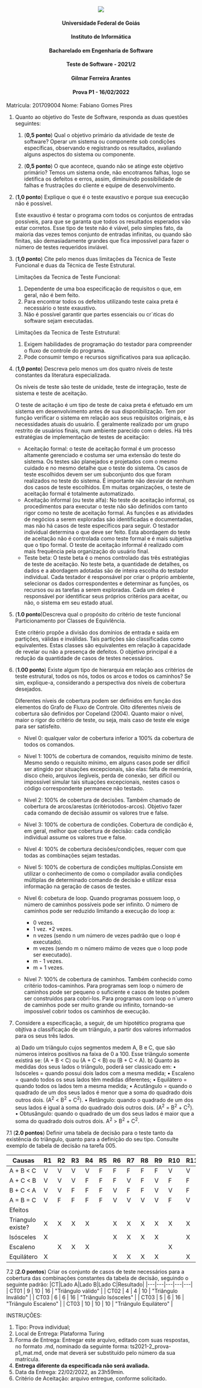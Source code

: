 <div align=center>
  <img src="brasaooficialcolorido.png">
</div>

#### <p style="text-align: center;">Universidade Federal de Goiás</p>
#### <p style="text-align: center;">Instituto de Informática</p>
#### <p style="text-align: center;">Bacharelado em Engenharia de Software</p>
#### <p style="text-align: center;">Teste de Software - 2021/2</p>
#### <p style="text-align: center;">Gilmar Ferreira Arantes</p>
####  <p style="text-align: center;"> Prova P1 - 16/02/2022</p>

Matrícula: 201709004
Nome: Fabiano Gomes Pires

1. Quanto ao objetivo do Teste de Software, responda as duas questões seguintes:
   1. (**0,5 ponto**) Qual o objetivo primário da atividade de teste de software?
      Operar um sistema ou componente sob condições específicas, observando e registrando os resultados, avaliando alguns aspectos do sistema ou componente.

   2. (**0,5 ponto**) O que acontece, quando não se atinge este objetivo primário?
      Temos um sistema onde, não encotramos falhas, logo se idetifica os defeitos e erros, assim, diminuindo possibilidade de falhas e frustrações do cliente e equipe de desenvolvimento.
2. (**1,0 ponto**) Explique o que é o teste exaustivo e porque sua execução não é possível.
   
   Este exaustivo é testar o programa com todos os conjuntos de entradas possíveis, para que se garanta que todos os resultados esperados vão estar corretos.
   Esse tipo de teste não é viável, pelo simples fato, da maioria das vezes temos conjunto de entradas infinitas, ou quando são finitas, são demasiadamente grandes que fica impossível para fazer o número de testes requeridos inviável.

3. (**1,0 ponto**) Cite pelo menos duas limitações da Técnica de Teste Funcional e duas da Técnica de Teste Estrutural.
   
   Limitações da Tecnica de Teste Funcional: 
      1. Dependente de uma boa especificação de requisitos o que, em geral, não é bem feito.
      2. Para encontrar todos os defeitos utilizando teste caixa preta é necessário o teste exaustivo.
      3. Não é possível garantir que partes essenciais ou cr´ıticas do software sejam executadas.

   Limitações da Tecnica de Teste Estrutural:
      1. Exigem habilidades de programação do testador para
      compreender o fluxo de controle do programa.
      2. Pode consumir tempo e recursos significativos para sua aplicação.

4. (**1,0 ponto**) Descreva pelo menos um dos quatro níveis de teste constantes da literatura especializada.
   
   Os níveis de teste são teste de unidade, teste de integração, teste de sistema e teste de aceitação.

   O teste de acitação é um tipo de teste de caixa preta é efetuado em um sistema em desenvolvimento antes de sua disponibilização. Tem por função verificar o sistema em relação aos seus requisitos originais, e às necessidades atuais do usuário. É geralmente realizado por um grupo restrito de usuários finais, num ambiente parecido com o deles. Há três estratégias de implementação de testes de aceitação: 
   * Aceitação formal: o teste de aceitação formal é um processo altamente gerenciado e costuma ser uma extensão do teste do sistema. Os testes são planejados e projetados com o mesmo cuidado e no mesmo detalhe que o teste do sistema. Os casos de teste escolhidos devem ser um subconjunto dos que foram realizados no teste do sistema. É importante não desviar de nenhum dos casos de teste escolhidos. Em muitas organizações, o teste de aceitação formal é totalmente automatizado. 
   * Aceitação informal (ou teste alfa): No teste de aceitação informal, os procedimentos para executar o teste não são definidos com tanto rigor como no teste de aceitação formal. As funções e as atividades de negócios a serem exploradas são identificadas e documentadas, mas não há casos de teste específicos para seguir. O testador individual determina o que deve ser feito. Esta abordagem do teste de aceitação não é controlada como teste formal e é mais subjetiva que o tipo formal. O teste de aceitação informal é realizado com mais frequência pela organização do usuário final.
   * Teste beta: O teste beta é o menos controlado das três estratégias de teste de aceitação. No teste beta, a quantidade de detalhes, os dados e a abordagem adotadas são de inteira escolha do testador individual. Cada testador é responsável por criar o próprio ambiente, selecionar os dados correspondentes e determinar as funções, os recursos ou as tarefas a serem exploradas. Cada um deles é responsável por identificar seus próprios critérios para aceitar, ou não, o sistema em seu estado atual.

5. (**1.0 ponto**)Descreva qual o propósito do critério de teste funcional Particionamento por Classes de Equivlência.
   
   Este critério propõe a divisão dos domínios de entrada e saída em partições, válidas e inválidas. Tais partições são classificadas como equivalentes.
   Estas classes são equivalentes em relação à capacidade de revelar ou não a presença de defeitos. O objetivo principal é a redução da quantidade de casos de testes necessários.

6. (**1.00 ponto**) Existe algum tipo de hierarquia em relação aos critérios de teste estrutural, todos os nós, todos os arcos e todos os caminhos? Se sim, explique-a, considerando a perspectiva dos níveis de cobertura desejados.
   
   Diferentes níveis de cobertura podem ser definidos em função
   dos elementos do Grafo de Fluxo de Controle. Oito diferentes níveis de cobertura são definidos por Copeland (2004). Quanto maior o nível, maior o rigor do critério de teste, ou seja, mais caso de teste ele exige para ser satisfeito.
      * Nível 0: qualquer valor de cobertura inferior a 100% da
      cobertura de todos os comandos.
      * Nível 1: 100% de cobertura de comandos, requisito mínimo de teste. Mesmo sendo o requisito mínimo, em alguns casos pode ser dificil ser atingido por situações excepcionais, são elas:  falta de memória, disco cheio, arquivos ilegíveis, perda de conexão, ser difícil ou impossível simular tais situações excepcionais, nestes casos o código correspondente permanece não testado.
      * Nível 2: 100% de cobertura de decisões. Também chamado de cobertura de arcos/arestas (critériotodos-arcos). Objetivo fazer cada comando de decisão assumir os valores true e false.
      * Nível 3: 100% de cobertura de condições. Cobertura de condição é, em geral, melhor que cobertura de decisão: cada condição individual assume os valores true e false.
      * Nível 4: 100% de cobertura decisões/condições, requer com que todas as combinações sejam testadas.
      * Nível 5:  100% de cobertura de condições multiplas.Consiste em utilizar o conhecimento de como o compilador
      avalia condições múltiplas de determinado comando de decisão e utilizar essa informação na geração de casos de testes.
      * Nível 6: cobetura de loop. Quando programas possuem loop, o número de caminhos possíveis pode ser infinito.
      O número de caminhos pode ser reduzido limitando a execução do loop a:
         * 0 vezes.
         * 1 vez.
         *2 vezes.
         * n vezes (sendo n um número de vezes padrão que o loop é executado).
         * m vezes (sendo m o número máimo de vezes que o loop pode ser executado).
         * m - 1 vezes.
         * m + 1 vezes.

      * Nível 7: 100% de cobertura de caminhos. Também conhecido como critério todos-caminhos. Para programas sem loop o número de caminhos pode ser pequeno o suficiente e casos de testes podem ser construídos para cobri-los.
      Para programas com loop o n´umero de caminhos pode ser muito grande ou infinito, tornando-se impossível cobrir todos os caminhos de execução.


7. Considere a especificação, a seguir, de um hipotético programa que objtiva a classificação de um triângulo, a partir dos valores informados para os seus três lados.

   a) Dado um triângulo cujos segmentos medem A, B e C, que são números inteiros positivos na faixa de 0 a 100. Esse triângulo somente existirá se: (A + B < C) ou (A + C < B) ou (B + C < A).
   b) Quanto às medidas dos seus lados o triângulo, poderá ser classicado em:
         • Isósceles = quando possui dois lados com a mesma medida;
         • Escaleno = quando todos os seus lados têm medidas diferentes;
         • Equilátero = quando todos os lados tem a mesma medida;
         • Acutângulo = quando o quadrado de um dos seus lados é menor que a soma do quadrado dois outros dois. (A<sup>2</sup> < B<sup>2</sup> + C<sup>2</sup>).
         • Retângulo: quando o quadrado de um dos seus lados é igual à soma do quadrado dois outros dois. (A<sup>2</sup> = B<sup>2</sup> + C<sup>2</sup>).
         • Obtusângulo: quando o quadrado de um dos seus lados é maior que a soma do quadrado dois outros dois. A<sup>2</sup> > B<sup>2</sup> + C<sup>2</sup>.

7.1 (**2.0 pontos**) Definir uma tabela de decisão para o teste tanto da existência do triângulo, quanto para a definição do seu tipo. Consulte exemplo de tabela de decisão na tarefa 005.



|Causas|R1|R2|R3|R4|R5|R6|R7|R8|R9|R10|R11|R12|R13|R14|R15|R16|
|---|---|---|---|---|---|---|---|---|---|---|---|---|---|---|---|---|
|A + B < C|V|V|V|V|F|F|F|F|F|V|V|F|V|F|V|F|
|A + C < B|V|V|V|F|F|F|V|F|V|F|F|V|V|F|F|V|
|B + C < A|V|V|F|F|F|V|F|F|V|V|F|V|F|V|V|F|
|A = B = C|V|F|F|F|F|V|V|V|V|F|V|F|V|F|V|V|
|Efeitos|
|Triangulo existe?|X|X|X|X||X|X|X|X|X|X|X|X|X|X|X|
|Isósceles|X|||||X|X|X|X||X||X||X|X|
|Escaleno||X|X|X||||||X||X||X||||
|Equilátero|X|||||X|X|X|X||X||X||X|X|


7.2 (**2.0 pontos**) Criar os conjunto de casos de teste necessários para a cobertura das combinações constantes da tabela de decisão, seguindo o seguinte padrão:
|CT|Lado A|Lado B|Lado C|Resultado|
|---|---|---|---|---|
| CT01  | 9 | 10 | 16 |  "Triângulo válido"   |
| CT02  | 4 | 4  | 10 | "Triângulo Inválido"  |
| CT03  | 6 | 6  | 16 | "Triângulo Isósceles" |
| CT03  | 5 | 6  | 16 | "Triângulo Escaleno" |
| CT03  | 10 | 10  | 10 | "Triângulo Equilátero" |


INSTRUÇÕES:
1. Tipo: Prova individual;
2. Local de Entrega: Plataforma Turing
3. Forma de Entrega: Entregar este arquivo, editado com suas respostas, no formato .md, nominado da seguinte forma: ts2021-2_prova-p1_mat.md, onde mat deverá ser substituído pelo número da sua matrícula.
4. **Entrega diferente da especificada não será avaliada.**
5. Data da Entrega: 22/02/2022, as 23h59min.
6. Critério de Aceitação: arquivo entregue, conforme solicitado.
